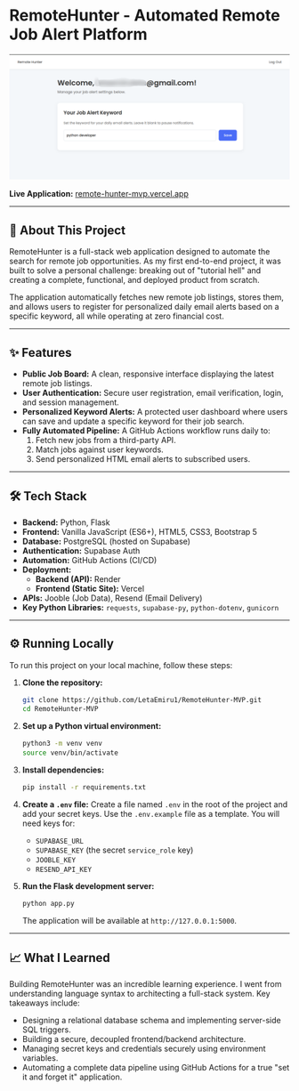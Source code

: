 # RemoteHunter - Automated Remote Job Alert Platform

![RemoteHunter Dashboard](https://raw.githubusercontent.com/LetaEmiru1/RemoteHunter-MVP/main/Dashboard.png) 

**Live Application:** [remote-hunter-mvp.vercel.app](https://remote-hunter-mvp.vercel.app)
<!-- Make sure this is your correct Vercel URL -->

---

## 🚀 About This Project

RemoteHunter is a full-stack web application designed to automate the search for remote job opportunities. As my first end-to-end project, it was built to solve a personal challenge: breaking out of "tutorial hell" and creating a complete, functional, and deployed product from scratch.

The application automatically fetches new remote job listings, stores them, and allows users to register for personalized daily email alerts based on a specific keyword, all while operating at zero financial cost.

---

## ✨ Features

*   **Public Job Board:** A clean, responsive interface displaying the latest remote job listings.
*   **User Authentication:** Secure user registration, email verification, login, and session management.
*   **Personalized Keyword Alerts:** A protected user dashboard where users can save and update a specific keyword for their job search.
*   **Fully Automated Pipeline:** A GitHub Actions workflow runs daily to:
    1.  Fetch new jobs from a third-party API.
    2.  Match jobs against user keywords.
    3.  Send personalized HTML email alerts to subscribed users.

---

## 🛠️ Tech Stack

*   **Backend:** Python, Flask
*   **Frontend:** Vanilla JavaScript (ES6+), HTML5, CSS3, Bootstrap 5
*   **Database:** PostgreSQL (hosted on Supabase)
*   **Authentication:** Supabase Auth
*   **Automation:** GitHub Actions (CI/CD)
*   **Deployment:**
    *   **Backend (API):** Render
    *   **Frontend (Static Site):** Vercel
*   **APIs:** Jooble (Job Data), Resend (Email Delivery)
*   **Key Python Libraries:** `requests`, `supabase-py`, `python-dotenv`, `gunicorn`

---

## ⚙️ Running Locally

To run this project on your local machine, follow these steps:

1.  **Clone the repository:**
    ```bash
    git clone https://github.com/LetaEmiru1/RemoteHunter-MVP.git
    cd RemoteHunter-MVP
    ```

2.  **Set up a Python virtual environment:**
    ```bash
    python3 -m venv venv
    source venv/bin/activate
    ```

3.  **Install dependencies:**
    ```bash
    pip install -r requirements.txt
    ```

4.  **Create a `.env` file:**
    Create a file named `.env` in the root of the project and add your secret keys. Use the `.env.example` file as a template. You will need keys for:
    *   `SUPABASE_URL`
    *   `SUPABASE_KEY` (the secret `service_role` key)
    *   `JOOBLE_KEY`
    *   `RESEND_API_KEY`

5.  **Run the Flask development server:**
    ```bash
    python app.py
    ```
    The application will be available at `http://127.0.0.1:5000`.

---

## 📈 What I Learned

Building RemoteHunter was an incredible learning experience. I went from understanding language syntax to architecting a full-stack system. Key takeaways include:
*   Designing a relational database schema and implementing server-side SQL triggers.
*   Building a secure, decoupled frontend/backend architecture.
*   Managing secret keys and credentials securely using environment variables.
*   Automating a complete data pipeline using GitHub Actions for a true "set it and forget it" application.